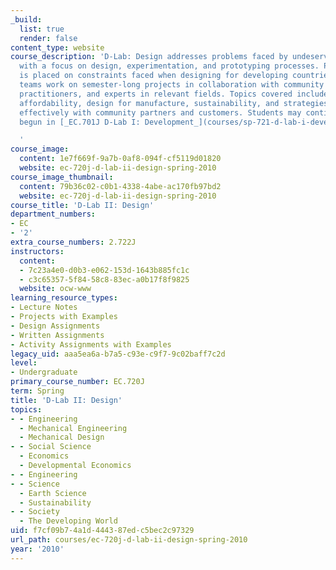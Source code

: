 ```yaml
---
_build:
  list: true
  render: false
content_type: website
course_description: 'D-Lab: Design addresses problems faced by undeserved communities
  with a focus on design, experimentation, and prototyping processes. Particular attention
  is placed on constraints faced when designing for developing countries. Multidisciplinary
  teams work on semester-long projects in collaboration with community partners, field
  practitioners, and experts in relevant fields. Topics covered include design for
  affordability, design for manufacture, sustainability, and strategies for working
  effectively with community partners and customers. Students may continue projects
  begun in [_EC.701J D-Lab I: Development_](courses/sp-721-d-lab-i-development-fall-2009).

  '
course_image:
  content: 1e7f669f-9a7b-0af8-094f-cf5119d01820
  website: ec-720j-d-lab-ii-design-spring-2010
course_image_thumbnail:
  content: 79b36c02-c0b1-4338-4abe-ac170fb97bd2
  website: ec-720j-d-lab-ii-design-spring-2010
course_title: 'D-Lab II: Design'
department_numbers:
- EC
- '2'
extra_course_numbers: 2.722J
instructors:
  content:
  - 7c23a4e0-d0b3-e062-153d-1643b885fc1c
  - c3c65357-5f84-58c8-83ec-a0b17f8f9825
  website: ocw-www
learning_resource_types:
- Lecture Notes
- Projects with Examples
- Design Assignments
- Written Assignments
- Activity Assignments with Examples
legacy_uid: aaa5ea6a-b7a5-c93e-c9f7-9c02baff7c2d
level:
- Undergraduate
primary_course_number: EC.720J
term: Spring
title: 'D-Lab II: Design'
topics:
- - Engineering
  - Mechanical Engineering
  - Mechanical Design
- - Social Science
  - Economics
  - Developmental Economics
- - Engineering
- - Science
  - Earth Science
  - Sustainability
- - Society
  - The Developing World
uid: f7cf09b7-4a1d-4443-87ed-c5bec2c97329
url_path: courses/ec-720j-d-lab-ii-design-spring-2010
year: '2010'
---
```

